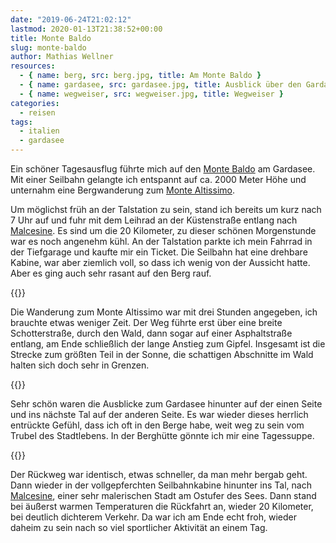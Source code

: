 ```yaml
---
date: "2019-06-24T21:02:12"
lastmod: 2020-01-13T21:38:52+00:00
title: Monte Baldo
slug: monte-baldo
author: Mathias Wellner
resources:
  - { name: berg, src: berg.jpg, title: Am Monte Baldo }
  - { name: gardasee, src: gardasee.jpg, title: Ausblick über den Gardasee }
  - { name: wegweiser, src: wegweiser.jpg, title: Wegweiser }
categories:
  - reisen
tags:
  - italien
  - gardasee
---
```

Ein schöner Tagesausflug führte mich auf den [Monte Baldo](https://de.wikipedia.org/wiki/Monte_Baldo) am Gardasee. Mit einer Seilbahn gelangte ich entspannt auf ca. 2000 Meter Höhe und unternahm eine Bergwanderung zum [Monte Altissimo](https://de.wikipedia.org/wiki/Monte_Altissimo_di_Nago). 
<!--more-->

Um möglichst früh an der Talstation zu sein, stand ich bereits um kurz nach 7 Uhr auf und fuhr mit dem Leihrad an der Küstenstraße entlang nach [Malcesine](https://de.wikipedia.org/wiki/Malcesine). Es sind um die 20 Kilometer, zu dieser schönen Morgenstunde war es noch angenehm kühl. An der Talstation parkte ich mein Fahrrad in der Tiefgarage und kaufte mir ein Ticket. Die Seilbahn hat eine drehbare Kabine, war aber ziemlich voll, so dass ich wenig von der Aussicht hatte. Aber es ging auch sehr rasant auf den Berg rauf. 

{{<responsive-image name="berg">}}

Die Wanderung zum Monte Altissimo war mit drei Stunden angegeben, ich brauchte etwas weniger Zeit. Der Weg führte erst über eine breite Schotterstraße, durch den Wald, dann sogar auf einer Asphaltstraße entlang, am Ende schließlich der lange Anstieg zum Gipfel. Insgesamt ist die Strecke zum größten Teil in der Sonne, die schattigen Abschnitte im Wald halten sich doch sehr in Grenzen. 

{{<responsive-image name="gardasee">}}

Sehr schön waren die Ausblicke zum Gardasee hinunter auf der einen Seite und ins nächste Tal auf der anderen Seite. Es war wieder dieses herrlich entrückte Gefühl, dass ich oft in den Berge habe, weit weg zu sein vom Trubel des Stadtlebens. In der Berghütte gönnte ich mir eine Tagessuppe. 

{{<responsive-image name="wegweiser">}}

Der Rückweg war identisch, etwas schneller, da man mehr bergab geht. Dann wieder in der vollgepferchten Seilbahnkabine hinunter ins Tal, nach [Malcesine](https://de.wikipedia.org/wiki/Malcesine), einer sehr malerischen Stadt am Ostufer des Sees. Dann stand bei äußerst warmen Temperaturen die Rückfahrt an, wieder 20 Kilometer, bei deutlich dichterem Verkehr. Da war ich am Ende echt froh, wieder daheim zu sein nach so viel sportlicher Aktivität an einem Tag. 